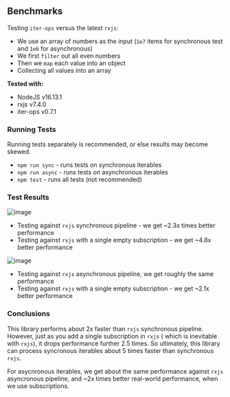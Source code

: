 Benchmarks
----------

Testing `iter-ops` versus the latest `rxjs`:

* We use an array of numbers as the input (`1e7` items for synchronous test and `1e6` for asynchronous)
* We first `filter` out all even numbers
* Then we `map` each value into an object
* Collecting all values into an array

**Tested with:**

* NodeJS v16.13.1
* rxjs v7.4.0
* iter-ops v0.7.1

### Running Tests

Running tests separately is recommended, or else results may become skewed.

* `npm run sync` - runs tests on synchronous iterables
* `npm run async` - runs tests on asynchronous iterables
* `npm test` - runs all tests (not recommended)

### Test Results

![image](https://user-images.githubusercontent.com/5108906/145098065-020326cc-397c-4d9c-9192-f3a3e066563f.png)

* Testing against `rxjs` synchronous pipeline - we get ~2.3x times better performance
* Testing against `rxjs` with a single empty subscription - we get ~4.8x better performance

![image](https://user-images.githubusercontent.com/5108906/145098534-8a9c5426-aa77-40b4-9a99-64db4c713810.png)

* Testing against `rxjs` asynchronous pipeline, we get roughly the same performance
* Testing against `rxjs` with a single empty subscription - we get ~2.1x better performance

### Conclusions

This library performs about 2x faster than `rxjs` synchronous pipeline. However, just as you add a single subscription in `rxjs` (
which is inevitable with `rxjs`), it drops performance further 2.5 times. So ultimately, this library can process
syncronous iterables about 5 times faster than synchronous `rxjs`.

For asycnronous iterables, we get about the same performance against `rxjs` asyncronous pipeline, and ~2x times better real-world performance,
when we use subscriptions.


